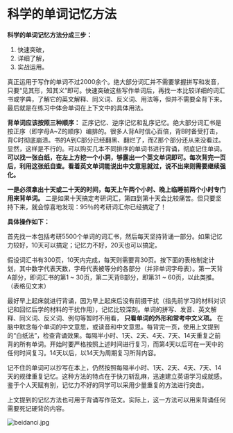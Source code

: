 # 科学的单词记忆方法

**科学的单词记忆方法分成三步：** 
1. 快速突破，
2. 详细了解，
3. 实战运用。

真正运用于写作的单词不过2000余个。绝大部分词汇并不需要掌握拼写和发音，只要“见其形，知其义”即可。快速突破这些写作单词后，再找一本比较详细的词汇书或字典，了解它的英文解释、同义词、反义词、用法等，但并不需要全背下来。最后就是在练习中体会单词在上下文中的具体用法。

**背单词应该按照三种顺序：** 正序记忆、逆序记忆和乱序记忆。绝大部分词汇书是按正序（即字母A~Z的顺序）编排的。很多人背A时信心百倍，背B时备受打击，背C时彻底崩溃。书的A到C部分已经翻黑、翻烂了，而Z那个部分还从来没看过。显然，这样是不行的。可以购买几本不同排序的单词书进行背诵，彻底记住单词。**可以找一张白纸，在左上方挖一个小洞，够露出一个英文单词即可。每次背完一页后，利用这张纸自查。看着英文单词能说出中文意思就过，说不出来则需要继续强化。**

**一是必须拿出十天或二十天的时间，每天上午两个小时、晚上临睡前两个小时专门用来背单词。** 二是如果十天搞定考研词汇，第四到第十天会比较痛苦。但只要坚持下来，就会惊喜地发现：95％的考研词汇你已经搞定了！

**具体操作如下：**

首先找一本包括考研5500个单词的词汇书，然后每天坚持背诵一部分。如果记忆力较好，10天可以搞定；记忆力不好，20天也可以搞定。

假设词汇书有300页，10天内完成，每天则需要背30页。按下面的表格制定计划，其中数字代表天数，字母代表被等分的各部分（并非单词字母表）。第一天背A部分，即词汇书的第1 ~ 30页，第二天背B部分，即第31 ~ 60页，以此类推。（表格见文末）

最好早上起床就进行背诵，因为早上起床后没有前摄干扰（指先前学习的材料对识记和回忆后学的材料的干扰作用），记忆比较深刻。单词的拼写、发音、英文解释、同义词、反义词、例句等暂时不用看， **只看单词的外形和常考中文义项。** 在脑中默念每个单词的中文意思，或读音和中文意思。每背完一页，使用上文提到的“白纸法”，检查背诵效果。每隔半小时、1天、2天、4天、7天、14天重复之前背的所有单词。开始时要严格按照上述时间进行复习，而第4天以后可在一天中的任何时间复习。14天以后，以14天为周期复习所背内容。

记不住的单词可以抄写在本上，仍然按照每隔半小时、1天、2天、4天、7天、14天的规律重复记忆。这种方法的特点在于快刀斩乱麻，迅速建立英语学习成就感。鉴于个人天赋有别，记忆力不好的同学可以采用少量重复的方法进行突击。

上文提到的记忆方法也可用于背诵写作范文。实际上，这一方法可以用来背诵任何需要死记硬背的内容。

![beidanci.jpg](https://upload-images.jianshu.io/upload_images/34893-535df982f3a1b65d.jpg?imageMogr2/auto-orient/strip%7CimageView2/2/w/1240)
